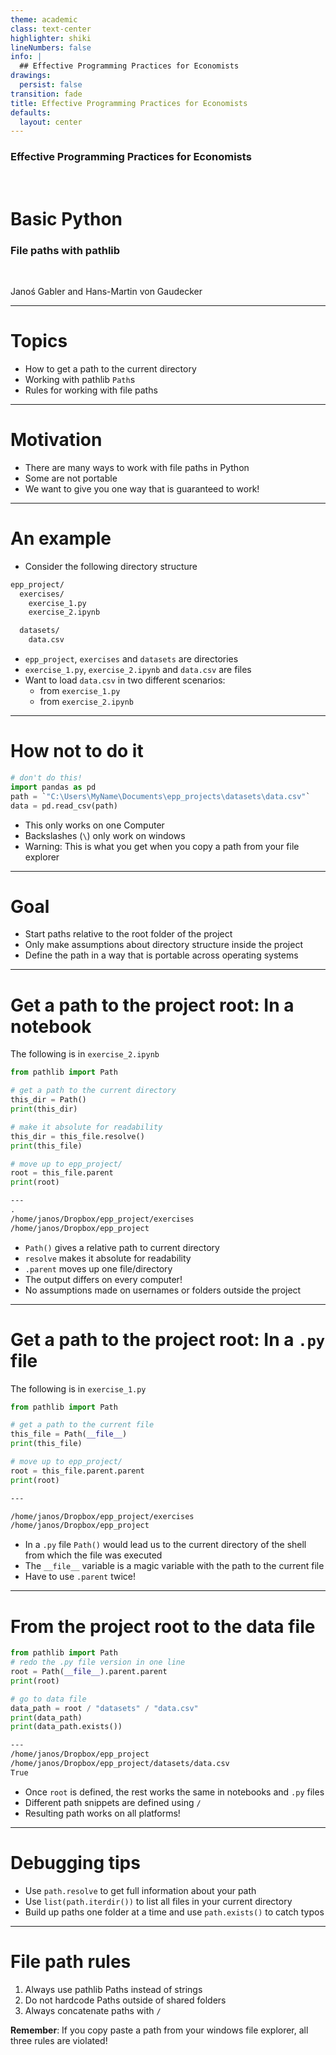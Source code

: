 ```yaml
---
theme: academic
class: text-center
highlighter: shiki
lineNumbers: false
info: |
  ## Effective Programming Practices for Economists
drawings:
  persist: false
transition: fade
title: Effective Programming Practices for Economists
defaults:
  layout: center
---
```


### Effective Programming Practices for Economists

<br>

# Basic Python

### File paths with pathlib

<br>


Janoś Gabler and Hans-Martin von Gaudecker

---

# Topics

- How to get a path to the current directory
- Working with pathlib `Path`s
- Rules for working with file paths


---

# Motivation

- There are many ways to work with file paths in Python
- Some are not portable
- We want to give you one way that is guaranteed to work!

---

# An example

- Consider the following directory structure

```bash
epp_project/
  exercises/
    exercise_1.py
    exercise_2.ipynb

  datasets/
    data.csv
```

- `epp_project`, `exercises` and `datasets` are directories
- `exercise_1.py`, `exercise_2.ipynb` and `data.csv` are files
- Want to load `data.csv` in two different scenarios:
  - from `exercise_1.py`
  - from `exercise_2.ipynb`


---

# How not to do it


```python
# don't do this!
import pandas as pd
path = `"C:\Users\MyName\Documents\epp_projects\datasets\data.csv"`
data = pd.read_csv(path)
```

- This only works on one Computer
- Backslashes (`\`) only work on windows
- Warning: This is what you get when you copy a path from your file explorer

---

# Goal

- Start paths relative to the root folder of the project
- Only make assumptions about directory structure inside the project
- Define the path in a way that is portable across operating systems



---

# Get a path to the project root: In a notebook

<div class="grid grid-cols-2 gap-4">
<div>

The following is in `exercise_2.ipynb`

```python
from pathlib import Path

# get a path to the current directory
this_dir = Path()
print(this_dir)

# make it absolute for readability
this_dir = this_file.resolve()
print(this_file)

# move up to epp_project/
root = this_file.parent
print(root)
```

```txt
---
.
/home/janos/Dropbox/epp_project/exercises
/home/janos/Dropbox/epp_project
```

</div>
<div>

- `Path()` gives a relative path to current directory
- `resolve` makes it absolute for readability
- `.parent` moves up one file/directory
- The output differs on every computer!
- No assumptions made on usernames or folders outside the project

</div>
</div>


---

# Get a path to the project root: In a `.py` file

<div class="grid grid-cols-2 gap-4">
<div>

The following is in `exercise_1.py`

```python
from pathlib import Path

# get a path to the current file
this_file = Path(__file__)
print(this_file)

# move up to epp_project/
root = this_file.parent.parent
print(root)
```
```txt
---

/home/janos/Dropbox/epp_project/exercises
/home/janos/Dropbox/epp_project

```

</div>
<div>

- In a `.py` file `Path()` would lead us to the current directory of the shell from which the file was executed
- The `__file__` variable is a magic variable with the path to the current file
- Have to use `.parent` twice!

</div>
</div>


---

# From the project root to the data file

<div class="grid grid-cols-2 gap-4">
<div>


```python
from pathlib import Path
# redo the .py file version in one line
root = Path(__file__).parent.parent
print(root)

# go to data file
data_path = root / "datasets" / "data.csv"
print(data_path)
print(data_path.exists())
```
```txt
---
/home/janos/Dropbox/epp_project
/home/janos/Dropbox/epp_project/datasets/data.csv
True

```

</div>
<div>

- Once `root` is defined, the rest works the same in notebooks and `.py` files
- Different path snippets are defined using `/`
- Resulting path works on all platforms!


</div>
</div>


---

# Debugging tips




- Use `path.resolve` to get full information about your path
- Use `list(path.iterdir())` to list all files in your current directory
- Build up paths one folder at a time and use `path.exists()` to catch typos


---

# File path rules

  1. Always use pathlib Paths instead of strings
  2. Do not hardcode Paths outside of shared folders
  3. Always concatenate paths with `/`


**Remember**: If you copy paste a path from your windows file explorer, all three rules are violated!
